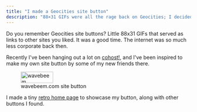 ```yaml
---
title: "I made a Geocities site button"
description: "88×31 GIFs were all the rage back on Geocities; I decided to finally make one for my own site."
---
```


Do you remember Geocities site buttons? Little 88x31 GIFs that served as links to other sites you liked. It was a good time. The internet was so much less corporate back then.

Recently I've been hanging out a lot on [cohost!](https://cohost.org/wavebeem), and I've been inspired to make my own site button by some of my new friends there.

<figure>
  <img
    src="/static/site-button.gif"
    title="wavebeem"
    alt="wavebeem"
    width="88"
    height="31"
    class="pixelated"
  />
  <figcaption>
    wavebeem.com site button
  </figcaption>
</figure>

I made a tiny [retro home page](/retro/) to showcase my button, along with other buttons I found.
